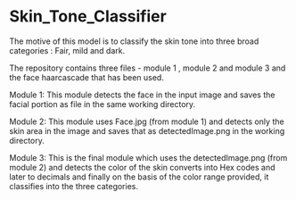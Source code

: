 # Skin_Tone_Classifier

The motive of this model is to classify the skin tone into three broad categories :
Fair, mild and dark.

The repository contains three files - module 1 , module 2 and module 3 and the face haarcascade that has been used.

Module 1:
This module detects the face in the input image and saves the facial portion as  file in the same working directory.

Module 2:
This module uses Face.jpg (from module 1) and detects only the skin area in the image and saves that as detectedImage.png in the working directory.

Module 3:
This is the final module which uses the detectedImage.png (from module 2) and detects the color of the skin converts into Hex codes and later to decimals and finally on the basis of the color range provided, it classifies into the three categories. 

